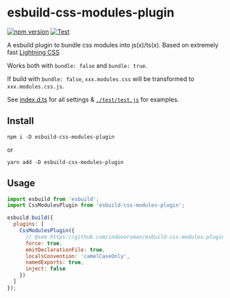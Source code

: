 # esbuild-css-modules-plugin

[![npm version](https://img.shields.io/npm/v/esbuild-css-modules-plugin)](https://www.npmjs.com/package/esbuild-css-modules-plugin)
[![Test](https://github.com/indooorsman/esbuild-css-modules-plugin/actions/workflows/test.yml/badge.svg)](https://github.com/indooorsman/esbuild-css-modules-plugin/actions/workflows/test.yml)

A esbuild plugin to bundle css modules into js(x)/ts(x). Based on extremely fast [Lightning CSS](https://lightningcss.dev/)

Works both with `bundle: false` and `bundle: true`.

If build with `bundle: false`, `xxx.modules.css` will be transformed to `xxx.modules.css.js`.

See [index.d.ts](https://github.com/indooorsman/esbuild-css-modules-plugin/blob/main/index.d.ts) for all settings & [`./test/test.js`](https://github.com/indooorsman/esbuild-css-modules-plugin/blob/main/test/test.js) for examples.

## Install

```shell
npm i -D esbuild-css-modules-plugin
```

or

```shell
yarn add -D esbuild-css-modules-plugin
```

## Usage

```js
import esbuild from 'esbuild';
import CssModulesPlugin from 'esbuild-css-modules-plugin';

esbuild.build({
  plugins: [
    CssModulesPlugin({
      // @see https://github.com/indooorsman/esbuild-css-modules-plugin/blob/main/index.d.ts for more details
      force: true,
      emitDeclarationFile: true,
      localsConvention: 'camelCaseOnly',
      namedExports: true,
      inject: false
    })
  ]
});
```
